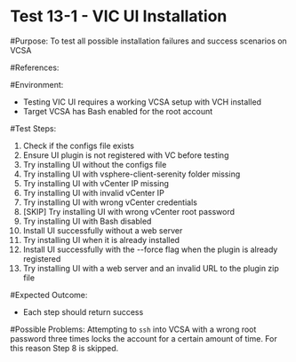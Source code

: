 Test 13-1 - VIC UI Installation
======

#Purpose:
To test all possible installation failures and success scenarios on VCSA

#References:

#Environment:
* Testing VIC UI requires a working VCSA setup with VCH installed
* Target VCSA has Bash enabled for the root account

#Test Steps:
1. Check if the configs file exists
2. Ensure UI plugin is not registered with VC before testing
3. Try installing UI without the configs file
4. Try installing UI with vsphere-client-serenity folder missing
5. Try installing UI with vCenter IP missing
6. Try installing UI with invalid vCenter IP
7. Try installing UI with wrong vCenter credentials
8. [SKIP] Try installing UI with wrong vCenter root password
9. Try installing UI with Bash disabled
10. Install UI successfully without a web server
11. Try installing UI when it is already installed
12. Install UI successfully with the --force flag when the plugin is already registered
13. Try installing UI with a web server and an invalid URL to the plugin zip file

#Expected Outcome:
* Each step should return success

#Possible Problems:
Attempting to `ssh` into VCSA with a wrong root password three times locks the account for a certain amount of time. For this reason Step 8 is skipped.
